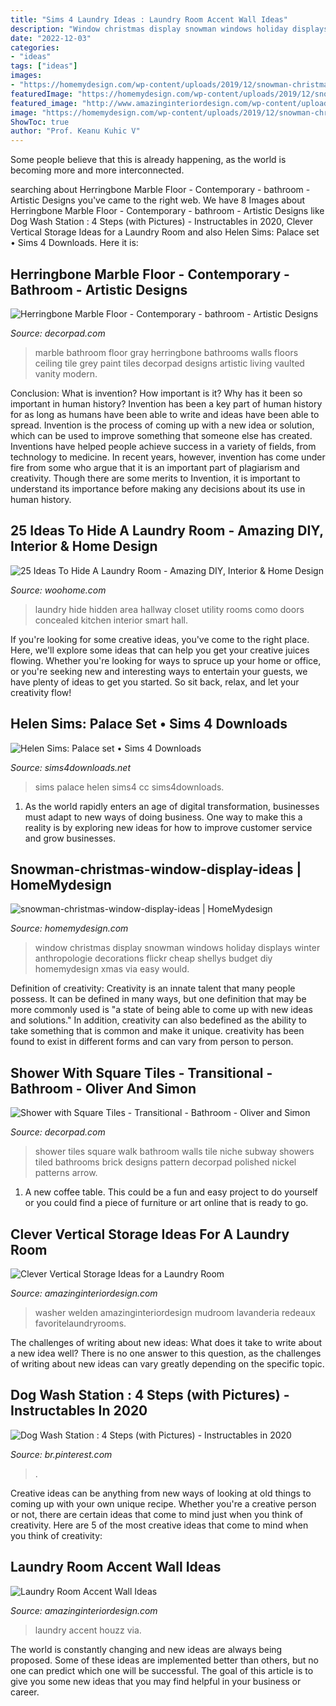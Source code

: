 ```yaml
---
title: "Sims 4 Laundry Ideas : Laundry Room Accent Wall Ideas"
description: "Window christmas display snowman windows holiday displays winter anthropologie decorations flickr cheap shellys budget diy homemydesign xmas via easy would"
date: "2022-12-03"
categories:
- "ideas"
tags: ["ideas"]
images:
- "https://homemydesign.com/wp-content/uploads/2019/12/snowman-christmas-window-display-ideas.jpg"
featuredImage: "https://homemydesign.com/wp-content/uploads/2019/12/snowman-christmas-window-display-ideas.jpg"
featured_image: "http://www.amazinginteriordesign.com/wp-content/uploads/2018/10/6-2.jpg"
image: "https://homemydesign.com/wp-content/uploads/2019/12/snowman-christmas-window-display-ideas.jpg"
ShowToc: true
author: "Prof. Keanu Kuhic V"
---
```



Some people believe that this is already happening, as the world is becoming more and more interconnected. 

	

		
searching about Herringbone Marble Floor - Contemporary - bathroom - Artistic Designs you've came to the right web. We have 8 Images about Herringbone Marble Floor - Contemporary - bathroom - Artistic Designs like Dog Wash Station : 4 Steps (with Pictures) - Instructables in 2020, Clever Vertical Storage Ideas for a Laundry Room and also Helen Sims: Palace set • Sims 4 Downloads. Here it is:
		
    
## Herringbone Marble Floor - Contemporary - Bathroom - Artistic Designs

<img loading=lazy src="https://cdn.decorpad.com/photos/2013/10/25/04e9bf4479a0.jpg" onerror="this.onerror=null;this.src='https://tse3.mm.bing.net/th?id=OIP.a9qXi4wdv2RBcbkdnEd_swHaKN&amp;pid=15.1';" alt="Herringbone Marble Floor - Contemporary - bathroom - Artistic Designs">

_Source: decorpad.com_

>marble bathroom floor gray herringbone bathrooms walls floors ceiling tile grey paint tiles decorpad designs artistic living vaulted vanity modern. 

	

Conclusion: What is invention? How important is it? Why has it been so important in human history?
Invention has been a key part of human history for as long as humans have been able to write and ideas have been able to spread. Invention is the process of coming up with a new idea or solution, which can be used to improve something that someone else has created. Inventions have helped people achieve success in a variety of fields, from technology to medicine. In recent years, however, invention has come under fire from some who argue that it is an important part of plagiarism and creativity. Though there are some merits to Invention, it is important to understand its importance before making any decisions about its use in human history.

    
## 25 Ideas To Hide A Laundry Room - Amazing DIY, Interior &amp; Home Design

<img loading=lazy src="http://www.woohome.com/wp-content/uploads/2013/08/Ideas-To-Hide-A-Laundry-Room-11.jpg" onerror="this.onerror=null;this.src='https://tse2.mm.bing.net/th?id=OIP.312cyrJWUOC0aMe1wS2iqwHaLJ&amp;pid=15.1';" alt="25 Ideas To Hide A Laundry Room - Amazing DIY, Interior &amp; Home Design">

_Source: woohome.com_

>laundry hide hidden area hallway closet utility rooms como doors concealed kitchen interior smart hall. 

	

If you're looking for some creative ideas, you've come to the right place. Here, we'll explore some ideas that can help you get your creative juices flowing. Whether you're looking for ways to spruce up your home or office, or you're seeking new and interesting ways to entertain your guests, we have plenty of ideas to get you started. So sit back, relax, and let your creativity flow!

    
## Helen Sims: Palace Set • Sims 4 Downloads

<img loading=lazy src="https://sims4downloads.net/wp-content/uploads/2017/10/3229.jpg" onerror="this.onerror=null;this.src='https://tse4.mm.bing.net/th?id=OIP.lK1v9L56KIoE8DoNtoZKrAHaE8&amp;pid=15.1';" alt="Helen Sims: Palace set • Sims 4 Downloads">

_Source: sims4downloads.net_

>sims palace helen sims4 cc sims4downloads. 

	

1. As the world rapidly enters an age of digital transformation, businesses must adapt to new ways of doing business. One way to make this a reality is by exploring new ideas for how to improve customer service and grow businesses.

    
## Snowman-christmas-window-display-ideas | HomeMydesign

<img loading=lazy src="https://homemydesign.com/wp-content/uploads/2019/12/snowman-christmas-window-display-ideas.jpg" onerror="this.onerror=null;this.src='https://tse1.mm.bing.net/th?id=OIP.rLQyXnw1bF8BJeT3tK8E-AHaJ4&amp;pid=15.1';" alt="snowman-christmas-window-display-ideas | HomeMydesign">

_Source: homemydesign.com_

>window christmas display snowman windows holiday displays winter anthropologie decorations flickr cheap shellys budget diy homemydesign xmas via easy would. 

	

Definition of creativity:
Creativity is an innate talent that many people possess. It can be defined in many ways, but one definition that may be more commonly used is "a state of being able to come up with new ideas and solutions." In addition, creativity can also bedefined as the ability to take something that is common and make it unique. creativity has been found to exist in different forms and can vary from person to person.

    
## Shower With Square Tiles - Transitional - Bathroom - Oliver And Simon

<img loading=lazy src="https://cdn.decorpad.com/photos/2015/02/04/walk-in-shower-with-square-tiles.jpg" onerror="this.onerror=null;this.src='https://tse2.mm.bing.net/th?id=OIP.heznDV7q_T2tIxdF1BUFTQHaLI&amp;pid=15.1';" alt="Shower with Square Tiles - Transitional - Bathroom - Oliver and Simon">

_Source: decorpad.com_

>shower tiles square walk bathroom walls tile niche subway showers tiled bathrooms brick designs pattern decorpad polished nickel patterns arrow. 

	

1. A new coffee table. This could be a fun and easy project to do yourself or you could find a piece of furniture or art online that is ready to go.

    
## Clever Vertical Storage Ideas For A Laundry Room

<img loading=lazy src="https://www.amazinginteriordesign.com/wp-content/uploads/2018/02/Clever-Vertical-Storage-Ideas-for-a-Laundry-Room-3.jpg" onerror="this.onerror=null;this.src='https://tse2.mm.bing.net/th?id=OIP.Kj9iYOjanPtKIeoyy0l5ZAHaLK&amp;pid=15.1';" alt="Clever Vertical Storage Ideas for a Laundry Room">

_Source: amazinginteriordesign.com_

>washer welden amazinginteriordesign mudroom lavanderia redeaux favoritelaundryrooms. 

	

The challenges of writing about new ideas: What does it take to write about a new idea well?
There is no one answer to this question, as the challenges of writing about new ideas can vary greatly depending on the specific topic.

    
## Dog Wash Station : 4 Steps (with Pictures) - Instructables In 2020

<img loading=lazy src="https://i.pinimg.com/736x/6f/85/12/6f85128c210455f32133a6227ce7a3d9.jpg" onerror="this.onerror=null;this.src='https://tse1.mm.bing.net/th?id=OIP.geeRybTiPotfvSj8YnE6ogAAAA&amp;pid=15.1';" alt="Dog Wash Station : 4 Steps (with Pictures) - Instructables in 2020">

_Source: br.pinterest.com_

>. 

	

Creative ideas can be anything from new ways of looking at old things to coming up with your own unique recipe. Whether you're a creative person or not, there are certain ideas that come to mind just when you think of creativity. Here are 5 of the most creative ideas that come to mind when you think of creativity: 

    
## Laundry Room Accent Wall Ideas

<img loading=lazy src="http://www.amazinginteriordesign.com/wp-content/uploads/2018/10/6-2.jpg" onerror="this.onerror=null;this.src='https://tse2.mm.bing.net/th?id=OIP.8URAzvFO9hhbzD3BPFmf9AHaJb&amp;pid=15.1';" alt="Laundry Room Accent Wall Ideas">

_Source: amazinginteriordesign.com_

>laundry accent houzz via. 

	

The world is constantly changing and new ideas are always being proposed. Some of these ideas are implemented better than others, but no one can predict which one will be successful. The goal of this article is to give you some new ideas that you may find helpful in your business or career.

